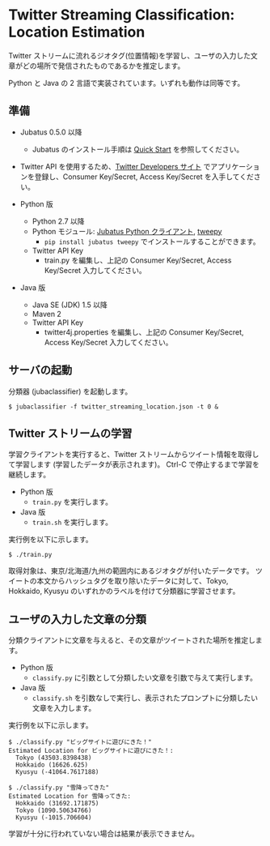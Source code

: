 Twitter Streaming Classification: Location Estimation
=====================================================

Twitter ストリームに流れるジオタグ(位置情報)を学習し、ユーザの入力した文章がどの場所で発信されたものであるかを推定します。

Python と Java の 2 言語で実装されています。いずれも動作は同等です。

準備
----

* Jubatus 0.5.0 以降
  - Jubatus のインストール手順は [Quick Start](http://jubat.us/ja/quickstart.html) を参照してください。

* Twitter API を使用するため、[Twitter Developers サイト](https://dev.twitter.com/apps/new) でアプリケーションを登録し、Consumer Key/Secret, Access Key/Secret を入手してください。

* Python 版
  - Python 2.7 以降
  -  Python モジュール: [Jubatus Python クライアント](http://jubat.us/ja/quickstart.html), [tweepy](https://github.com/tweepy/tweepy)
      - `pip install jubatus tweepy` でインストールすることができます。
  - Twitter API Key
      - train.py を編集し、上記の Consumer Key/Secret, Access Key/Secret 入力してください。

* Java 版
  - Java SE (JDK) 1.5 以降
  - Maven 2
  - Twitter API Key
      - twitter4j.properties を編集し、上記の Consumer Key/Secret, Access Key/Secret 入力してください。

サーバの起動
------------

分類器 (jubaclassifier) を起動します。

```
$ jubaclassifier -f twitter_streaming_location.json -t 0 &
```

Twitter ストリームの学習
------------------------

学習クライアントを実行すると、Twitter ストリームからツイート情報を取得して学習します (学習したデータが表示されます)。
Ctrl-C で停止するまで学習を継続します。

* Python 版
  - `train.py` を実行します。
* Java 版
  - `train.sh` を実行します。

実行例を以下に示します。

```
$ ./train.py
```

取得対象は、東京/北海道/九州の範囲内にあるジオタグが付いたデータです。
ツイートの本文からハッシュタグを取り除いたデータに対して、Tokyo, Hokkaido, Kyusyu のいずれかのラベルを付けて分類器に学習させます。

ユーザの入力した文章の分類
--------------------------

分類クライアントに文章を与えると、その文章がツイートされた場所を推定します。

* Python 版
  - `classify.py` に引数として分類したい文章を引数で与えて実行します。
* Java 版
  - `classify.sh` を引数なしで実行し、表示されたプロンプトに分類したい文章を入力します。

実行例を以下に示します。

```
$ ./classify.py "ビッグサイトに遊びにきた！"
Estimated Location for ビッグサイトに遊びにきた！:
  Tokyo (43503.8398438)
  Hokkaido (16626.625)
  Kyusyu (-41064.7617188)

$ ./classify.py "雪降ってきた"
Estimated Location for 雪降ってきた:
  Hokkaido (31692.171875)
  Tokyo (1090.50634766)
  Kyusyu (-1015.706604)
```

学習が十分に行われていない場合は結果が表示できません。
